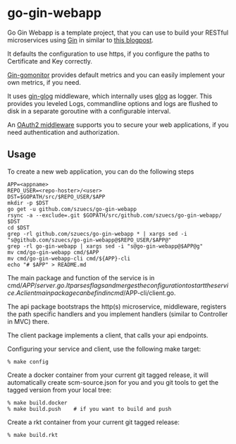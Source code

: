 # go-gin-webapp
Go Gin Webapp is a template project, that you can use to build your
RESTful microservices using [Gin](https://github.com/gin-gonic/gin) in
similar to [this blogpost](http://txt.fliglio.com/2014/07/restful-microservices-in-go-with-gin/).

It defaults the configuration to use https, if you configure the paths
to Certificate and Key correctly.

[Gin-gomonitor](https://github.com/zalando/gin-gomonitor)
provides default metrics and you can easily implement your own
metrics, if you need.

It uses [gin-glog](https://github.com/zalando/gin-glog)
middleware, which internally uses [glog](https://github.com/golang/glog) as
logger. This provides you leveled Logs, commandline options and logs
are flushed to disk in a separate goroutine with a configurable interval.

An [OAuth2 middleware](https://github.com/zalando/gin-oauth2)
supports you to secure your web applications, if you need
authentication and authorization.

## Usage

To create a new web application, you can do the following steps

    APP=<appname>
    REPO_USER=<repo-hoster>/<user>
    DST=$GOPATH/src/$REPO_USER/$APP
    mkdir -p $DST
    go get -u github.com/szuecs/go-gin-webapp
    rsync -a --exclude=.git $GOPATH/src/github.com/szuecs/go-gin-webapp/ $DST
    cd $DST
    grep -rl github.com/szuecs/go-gin-webapp * | xargs sed -i "s@github.com/szuecs/go-gin-webapp@$REPO_USER/$APP@"
    grep -rl go-gin-webapp | xargs sed -i "s@go-gin-webapp@$APP@g"
    mv cmd/go-gin-webapp cmd/$APP
    mv cmd/go-gin-webapp-cli cmd/${APP}-cli
    echo "# $APP" > README.md


The main package and function of the service is in
cmd/$APP/server.go. It parses flags and merges the configuration to
start the service. A client main package can be find in
cmd/$APP-cli/client.go.

The api package bootstraps the http(s) microservice, middleware,
registers the path specific handlers and you implement handlers
(similar to Controller in MVC) there.

The client package implements a client, that calls your api endpoints.

Configuring your service and client, use the following make target:

    % make config

Create a docker container from your current git tagged release, it
will automatically create scm-source.json for you and you git tools to
get the tagged version from your local tree:

    % make build.docker
    % make build.push    # if you want to build and push

Create a rkt container from your current git tagged release:

    % make build.rkt
